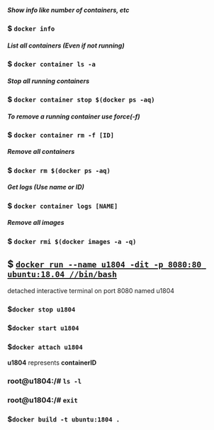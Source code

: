 ##### Show info like number of containers, etc  

### $ `docker info`  

##### List all containers (Even if not running)
### $ `docker container ls -a`  

##### Stop all running containers
### $ `docker container stop $(docker ps -aq)`  

##### To remove a running container use force(-f)
### $ `docker container rm -f [ID]`  

##### Remove all containers
### $ `docker rm $(docker ps -aq)`  

##### Get logs (Use name or ID)
### $ `docker container logs [NAME]`  

##### Remove all images
### $ `docker rmi $(docker images -a -q)`  
  
##  $ [`docker run --name u1804 -dit -p 8080:80 ubuntu:18.04 //bin/bash`](https://stackoverflow.com/questions/39858121/how-can-i-resolve-the-error-oci-runtime-error-exec-no-such-file-or-directory-w "you might see this if you have installed Git for Windows with MSYS2 for example")
detached interactive terminal on port 8080 named u1804  

### $`docker stop u1804`  
### $`docker start u1804`  
### $`docker attach u1804`  
__u1804__ represents __containerID__  
### root@u1804:/# `ls -l`  
### root@u1804:/# `exit`  
### $`docker build -t ubuntu:1804 .`
